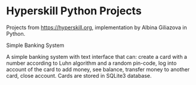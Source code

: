 # Hyperskill Python Projects
Projects from https://hyperskill.org, implementation by Albina Giliazova in Python.

Simple Banking System

A simple banking system with text interface that can:
create a card with a number according to Luhn algorithm and a random pin-code,
log into account of the card to add money, see balance, transfer money to another card, close account.
Cards are stored in SQLite3 database.
